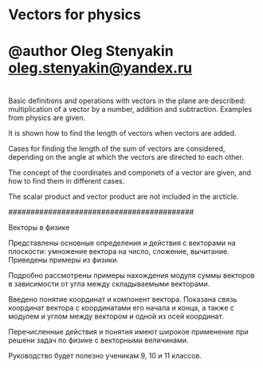 # Vectors for physics
# @author Oleg Stenyakin oleg.stenyakin@yandex.ru
#

Basic definitions and operations with vectors in the plane are described:
multiplication of a vector by a number, addition and subtraction.
Examples from physics are given.

It is shown how to find the length of vectors when vectors are added.

Сases for finding the length of the sum of vectors are considered,
depending on the angle at which the vectors are directed to each other.

The concept of the coordinates and componets of a vector are given,
and how to find them in different cases.

The scalar product and vector product are not included
in the arcticle.

##########################################

Векторы в физике

Представлены основные определения и действия с векторами на плоскости:
умножение вектора на число, сложение, вычитание. Приведены примеры
из физики.

Подробно рассмотрены примеры нахождения модуля суммы векторов в зависимости
от угла между складываемыми векторами.

Введено понятие координат и компонент вектора.
Показана связь координат вектора с координатами его начала и конца,
а также с модулем и углом между вектором и одной из осей координат.

Перечисленные действия и понятия имеют широкое применение
при решени задач по физике с векторными величинами.

Руководство будет полезно ученикам 9, 10 и 11 классов.